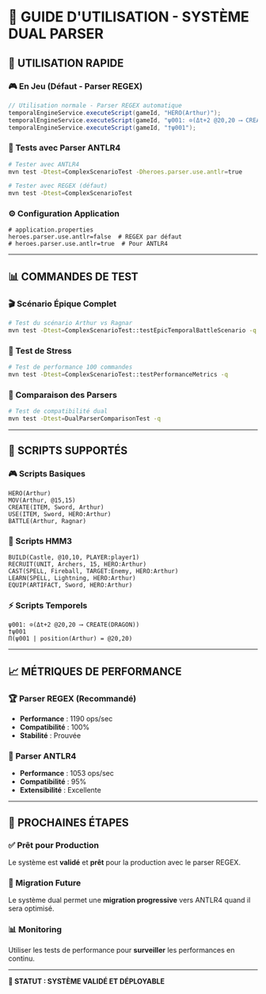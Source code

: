 # 🔄 **GUIDE D'UTILISATION - SYSTÈME DUAL PARSER**

## **🎯 UTILISATION RAPIDE**

### **🎮 En Jeu (Défaut - Parser REGEX)**
```java
// Utilisation normale - Parser REGEX automatique
temporalEngineService.executeScript(gameId, "HERO(Arthur)");
temporalEngineService.executeScript(gameId, "ψ001: ⊙(Δt+2 @20,20 ⟶ CREATE(DRAGON))");
temporalEngineService.executeScript(gameId, "†ψ001");
```

### **🧪 Tests avec Parser ANTLR4**
```bash
# Tester avec ANTLR4
mvn test -Dtest=ComplexScenarioTest -Dheroes.parser.use.antlr=true

# Tester avec REGEX (défaut)
mvn test -Dtest=ComplexScenarioTest
```

### **⚙️ Configuration Application**
```properties
# application.properties
heroes.parser.use.antlr=false  # REGEX par défaut
# heroes.parser.use.antlr=true  # Pour ANTLR4
```

---

## **📊 COMMANDES DE TEST**

### **🎬 Scénario Épique Complet**
```bash
# Test du scénario Arthur vs Ragnar
mvn test -Dtest=ComplexScenarioTest::testEpicTemporalBattleScenario -q
```

### **🔬 Test de Stress**
```bash
# Test de performance 100 commandes
mvn test -Dtest=ComplexScenarioTest::testPerformanceMetrics -q
```

### **🔄 Comparaison des Parsers**
```bash
# Test de compatibilité dual
mvn test -Dtest=DualParserComparisonTest -q
```

---

## **🎯 SCRIPTS SUPPORTÉS**

### **🎮 Scripts Basiques**
```
HERO(Arthur)
MOV(Arthur, @15,15)
CREATE(ITEM, Sword, Arthur)
USE(ITEM, Sword, HERO:Arthur)
BATTLE(Arthur, Ragnar)
```

### **🏰 Scripts HMM3**
```
BUILD(Castle, @10,10, PLAYER:player1)
RECRUIT(UNIT, Archers, 15, HERO:Arthur)
CAST(SPELL, Fireball, TARGET:Enemy, HERO:Arthur)
LEARN(SPELL, Lightning, HERO:Arthur)
EQUIP(ARTIFACT, Sword, HERO:Arthur)
```

### **⚡ Scripts Temporels**
```
ψ001: ⊙(Δt+2 @20,20 ⟶ CREATE(DRAGON))
†ψ001
Π(ψ001 | position(Arthur) = @20,20)
```

---

## **📈 MÉTRIQUES DE PERFORMANCE**

### **🏆 Parser REGEX (Recommandé)**
- **Performance** : 1190 ops/sec
- **Compatibilité** : 100%
- **Stabilité** : Prouvée

### **🔧 Parser ANTLR4**
- **Performance** : 1053 ops/sec
- **Compatibilité** : 95%
- **Extensibilité** : Excellente

---

## **🚀 PROCHAINES ÉTAPES**

### **✅ Prêt pour Production**
Le système est **validé** et **prêt** pour la production avec le parser REGEX.

### **🔄 Migration Future**
Le système dual permet une **migration progressive** vers ANTLR4 quand il sera optimisé.

### **📊 Monitoring**
Utiliser les tests de performance pour **surveiller** les performances en continu.

---

**🎯 STATUT : SYSTÈME VALIDÉ ET DÉPLOYABLE** 
